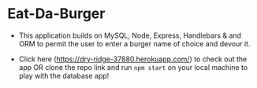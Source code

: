 # Eat-Da-Burger

* This application builds on MySQL, Node, Express, Handlebars & and ORM to permit the user to enter a burger name of choice and devour it.

* Click here (https://dry-ridge-37880.herokuapp.com/) to check out the app OR clone the repo link and run `npm start` on your local machine to play with the database app!
